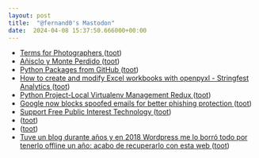 ```yaml
---
layout: post
title:  "@fernand0's Mastodon"
date:  2024-04-08 15:37:50.666000+00:00
---
```

*  [Terms for Photographers ](https://www.eyeem.com/terms/photographer) ([toot](https://mastodon.social/@fernand0/112236342192743733))
*  [Añisclo y Monte Perdido ](https://www.flickr.com/photos/fernand0/53624853238) ([toot](https://mastodon.social/@fernand0/112236239506274948))
*  [Python Packages from GitHub ](https://datawookie.dev/blog/2024/03/python-packages-from-github) ([toot](https://mastodon.social/@fernand0/112236132674022967))
*  [How to create and modify Excel workbooks with openpyxl - Stringfest Analytics ](https://stringfestanalytics.com/how-to-create-and-modify-excel-workbooks-with-openpyxl) ([toot](https://mastodon.social/@fernand0/112235359213388733))
*  [Python Project-Local Virtualenv Management Redux ](https://hynek.me/articles/python-virtualenv-redux) ([toot](https://mastodon.social/@fernand0/112235166726755196))
*  [Google now blocks spoofed emails for better phishing protection ](https://www.bleepingcomputer.com/news/google/google-now-blocks-spoofed-emails-for-better-phishing-protection) ([toot](https://mastodon.social/@fernand0/112234936666634615))
*  [Support Free Public Interest Technology ](https://supporters.eff.org/donate/support-work-on-certbot--cn) ([toot](https://mastodon.social/@fernand0/112234666980013338))
*  [ ](https://ieji.de/@GatOscuro) ([toot](https://mastodon.social/@fernand0/112234396740767746))
*  [ ](https://mastodon.social/users/fernand0/statuses/112234396118318506/activity) ([toot](https://mastodon.social/users/fernand0/statuses/112234396118318506/activity))
*  [Tuve un blog durante años y en 2018 Wordpress me lo borró todo por tenerlo offline un año: acabo de recuperarlo con esta web ](https://www.genbeta.com/a-fondo/tuve-blog-durante-anos-2018-wordpress-me-borro-todo-tenerlo-offline-ano-acabo-recuperarlo-esta-we) ([toot](https://mastodon.social/@fernand0/112233090579517471))
